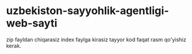 # uzbekiston-sayyohlik-agentligi-web-sayti 
zip fayldan chiqarasiz index faylga kirasiz
tayyor kod faqat rasm qo'yishiz kerak.
